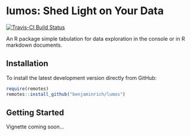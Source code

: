 # lumos: Shed Light on Your Data

[![Travis-CI Build Status](https://travis-ci.org/benjaminrich/lumos.svg?branch=master)](https://travis-ci.org/benjaminrich/lumos)

An R package simple tabulation for data exploration in the console or in R markdown documents.

## Installation

To install the latest development version directly from GitHub:

``` r
require(remotes)
remotes::install_github("benjaminrich/lumos")
```

## Getting Started

Vignette coming soon...

<!--
An introduction to the package with examples is provided in the [vignette](https://benjaminrich.github.io/lumos/vignettes/intro-lumos.html).
-->

